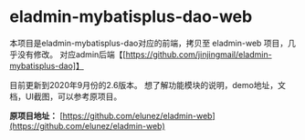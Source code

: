 # eladmin-mybatisplus-dao-web
本项目是eladmin-mybatisplus-dao对应的前端，拷贝至 eladmin-web 项目，几乎没有修改。
对应admin后端【[https://github.com/jinjingmail/eladmin-mybatisplus-dao]】

目前更新到2020年9月份的2.6版本。
想了解功能模块的说明，demo地址，文档，UI截图，可以参考原项目。

**原项目地址：**  [https://github.com/elunez/eladmin-web](https://github.com/elunez/eladmin-web)
